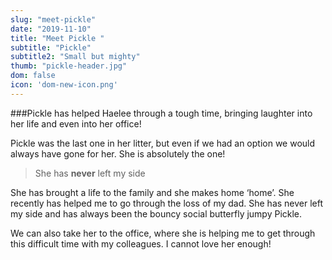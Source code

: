 ```yaml
---
slug: "meet-pickle"
date: "2019-11-10"
title: "Meet Pickle "
subtitle: "Pickle"
subtitle2: "Small but mighty"
thumb: "pickle-header.jpg"
dom: false
icon: 'dom-new-icon.png'
---
```


###Pickle has helped Haelee through a tough time, bringing laughter into her life and even into her office! 

Pickle was the last one in her litter, but even if we had an option we would always have gone for her. She is absolutely the one!  

> She has **never** left my side

She has brought a life to the family and she makes home ‘home’. She recently has helped me to go through the loss of my dad. She has never left my side and has always been the bouncy social butterfly jumpy Pickle. 

We can also take her to the office, where she is helping me to get through this difficult time with my colleagues. I cannot love her enough! 
